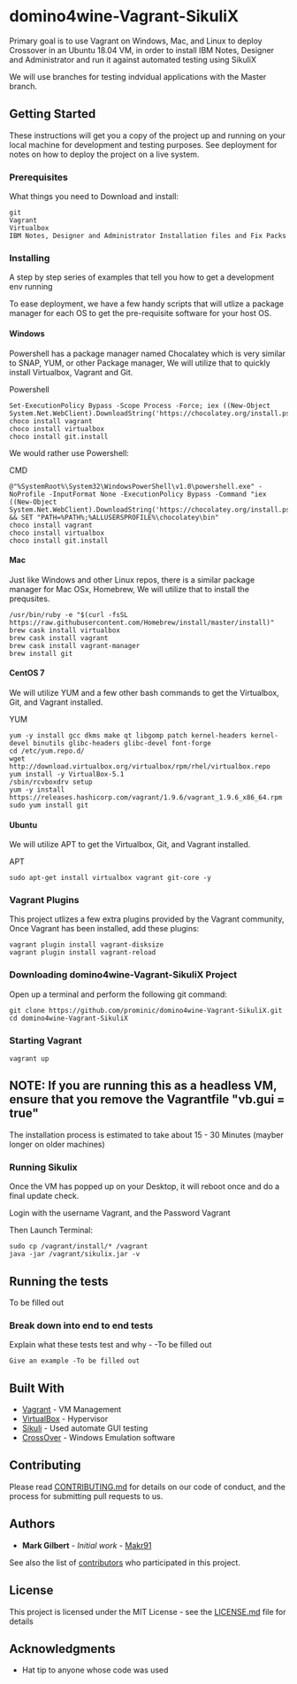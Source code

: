 ﻿# domino4wine-Vagrant-SikuliX
Primary goal is to use Vagrant on Windows, Mac, and Linux to deploy Crossover in an Ubuntu 18.04 VM, in order to install IBM Notes, Designer and Administrator and run it against automated testing using SikuliX 

We will use branches for testing indvidual applications with the Master branch.

## Getting Started

These instructions will get you a copy of the project up and running on your local machine for development and testing purposes. See deployment for notes on how to deploy the project on a live system.

### Prerequisites

What things you need to Download and install:

```
git
Vagrant
Virtualbox
IBM Notes, Designer and Administrator Installation files and Fix Packs
```

### Installing

A step by step series of examples that tell you how to get a development env running

To ease deployment, we have a few handy scripts that will utlize a package manager for each OS to get the pre-requisite software for your host OS.

#### Windows

Powershell has a package manager named Chocalatey which is very similar to SNAP, YUM, or other Package manager, We will utilize that to quickly install Virtualbox, Vagrant and Git.

Powershell
```
Set-ExecutionPolicy Bypass -Scope Process -Force; iex ((New-Object System.Net.WebClient).DownloadString('https://chocolatey.org/install.ps1'))
choco install vagrant
choco install virtualbox
choco install git.install
```

We would rather use Powershell:

CMD
```
@"%SystemRoot%\System32\WindowsPowerShell\v1.0\powershell.exe" -NoProfile -InputFormat None -ExecutionPolicy Bypass -Command "iex ((New-Object System.Net.WebClient).DownloadString('https://chocolatey.org/install.ps1'))" && SET "PATH=%PATH%;%ALLUSERSPROFILE%\chocolatey\bin"
choco install vagrant
choco install virtualbox
choco install git.install
```

#### Mac

Just like Windows and other Linux repos, there is a similar package manager for Mac OSx, Homebrew, We will utilize that to install the prequsites.

```
/usr/bin/ruby -e "$(curl -fsSL https://raw.githubusercontent.com/Homebrew/install/master/install)"
brew cask install virtualbox
brew cask install vagrant
brew cask install vagrant-manager
brew install git
```

#### CentOS 7

We will utilize YUM and a few other bash commands to get the Virtualbox, Git,  and Vagrant installed.

YUM
```
yum -y install gcc dkms make qt libgomp patch kernel-headers kernel-devel binutils glibc-headers glibc-devel font-forge
cd /etc/yum.repo.d/
wget http://download.virtualbox.org/virtualbox/rpm/rhel/virtualbox.repo
yum install -y VirtualBox-5.1
/sbin/rcvboxdrv setup
yum -y install https://releases.hashicorp.com/vagrant/1.9.6/vagrant_1.9.6_x86_64.rpm
sudo yum install git
```

#### Ubuntu
We will utilize APT to get the Virtualbox, Git,  and Vagrant installed.

APT
```
sudo apt-get install virtualbox vagrant git-core -y 
```

### Vagrant Plugins

This project utlizes a few extra plugins provided by the Vagrant community, Once Vagrant has been installed, add these plugins:

```
vagrant plugin install vagrant-disksize
vagrant plugin install vagrant-reload
```

### Downloading domino4wine-Vagrant-SikuliX Project

Open up a terminal and perform the following git command:

```
git clone https://github.com/prominic/domino4wine-Vagrant-SikuliX.git
cd domino4wine-Vagrant-SikuliX
```

### Starting Vagrant

```
vagrant up
```

## NOTE: If you are running this as a headless VM, ensure that you remove the Vagrantfile "vb.gui = true"

The installation process is estimated to take about 15 - 30 Minutes (mayber longer on older machines)

### Running Sikulix
Once the VM has popped up on your Desktop, it will reboot once and do a final update check.

Login with the username Vagrant, and the Password Vagrant

Then Launch Terminal:
```
sudo cp /vagrant/install/* /vagrant 
java -jar /vagrant/sikulix.jar -v
```

## Running the tests

To be filled out

### Break down into end to end tests

Explain what these tests test and why - -To be filled out

```
Give an example -To be filled out
```

## Built With

* [Vagrant](https://www.vagrantup.com/) - VM Management
* [VirtualBox](https://www.virtualbox.org/wiki/Downloads) - Hypervisor
* [Sikuli](https://sikulix-2014.readthedocs.io/en/latest/newslinux.html) - Used automate GUI testing
* [CrossOver](https://www.codeweavers.com/products/crossover-mac) - Windows Emulation software

## Contributing

Please read [CONTRIBUTING.md](https://www.prominic.net) for details on our code of conduct, and the process for submitting pull requests to us.

## Authors

* **Mark Gilbert** - *Initial work* - [Makr91](https://github.com/Makr91)

See also the list of [contributors](https://github.com/prominic/domino4wine-Vagrant-SikuliX/graphs/contributors) who participated in this project.

## License

This project is licensed under the MIT License - see the [LICENSE.md](LICENSE.md) file for details

## Acknowledgments

* Hat tip to anyone whose code was used
